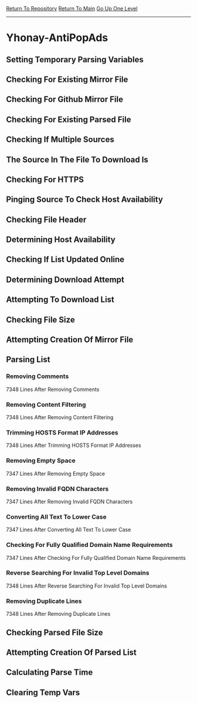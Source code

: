 [Return To Repository](https://github.com/deathbybandaid/piholeparser/)
[Return To Main](https://github.com/deathbybandaid/piholeparser/blob/master/RecentRunLogs/Mainlog.md)
[Go Up One Level](https://github.com/deathbybandaid/piholeparser/blob/master/RecentRunLogs/TopLevelScripts/30-Processing-External-Blacklists.md)
____________________________________
# Yhonay-AntiPopAds
## Setting Temporary Parsing Variables
## Checking For Existing Mirror File
## Checking For Github Mirror File
## Checking For Existing Parsed File
## Checking If Multiple Sources
## The Source In The File To Download Is
## Checking For HTTPS
## Pinging Source To Check Host Availability
## Checking File Header
## Determining Host Availability
## Checking If List Updated Online
## Determining Download Attempt
## Attempting To Download List
## Checking File Size
## Attempting Creation Of Mirror File
## Parsing List
### Removing Comments
7348 Lines After Removing Comments
### Removing Content Filtering
7348 Lines After Removing Content Filtering
### Trimming HOSTS Format IP Addresses
7348 Lines After Trimming HOSTS Format IP Addresses
### Removing Empty Space
7347 Lines After Removing Empty Space
### Removing Invalid FQDN Characters
7347 Lines After Removing Invalid FQDN Characters
### Converting All Text To Lower Case
7347 Lines After Converting All Text To Lower Case
### Checking For Fully Qualified Domain Name Requirements
7347 Lines After Checking For Fully Qualified Domain Name Requirements
### Reverse Searching For Invalid Top Level Domains
7348 Lines After Reverse Searching For Invalid Top Level Domains
### Removing Duplicate Lines
7348 Lines After Removing Duplicate Lines
## Checking Parsed File Size
## Attempting Creation Of Parsed List
## Calculating Parse Time
## Clearing Temp Vars
